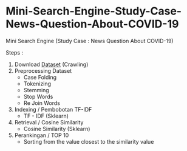 # Mini-Search-Engine-Study-Case-News-Question-About-COVID-19
Mini Search Engine (Study Case : News Question About COVID-19)

Steps :
1. Download [Dataset](https://www.kaggle.com/xhlulu/covidqa?select=news.csv) (Crawling)
2. Preprocessing Dataset
   - Case Folding
   - Tokenizing
   - Stemming
   - Stop Words
   - Re Join Words
3. Indexing / Pembobotan TF-IDF
   - TF - IDF (Sklearn)
4. Retrieval / Cosine Similarity
   - Cosine Similarity (Sklearn)
5. Perankingan / TOP 10
   - Sorting from the value closest to the similarity value
